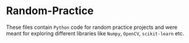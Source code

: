 # Random-Practice

These files contain `Python` code for random practice projects and were meant for exploring different libraries like `Numpy`, `OpenCV`, `scikit-learn` etc.
